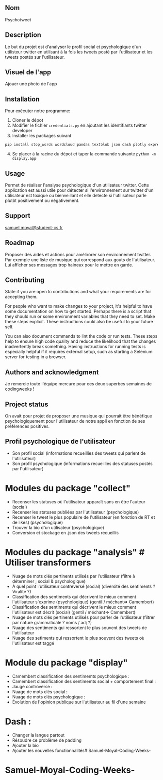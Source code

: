 ## Nom
Psychotweet

## Description
Le but du projet est d'analyser le profil social et psychologique d'un utilisteur twitter en utilisant à la fois les tweets posté par l'utilisateur et les tweets postés sur l'utilisateur.

## Visuel de l'app
Ajouer une photo de l'app

## Installation
Pour exécuter notre programme:
1. Cloner le dépot
2. Modifier le fichier `credentials.py` en ajoutant les identifiants twitter developer
3. Installer les packages suivant
```bash
pip install stop_words wordcloud pandas textblob json dash plotly express graph objects
```
4. Se placer à la racine du dépot et taper la commande suivante `python -m display.app`

## Usage
Permet de réaliser l'analyse psychologique d'un utilisateur twitter. Cette application est aussi utile pour détecter si l'environnement sur twitter d'un utilisateur est toxique ou bienveillant et elle detecte si l'utilisateur parle plutôt positivement ou négativement.

## Support
samuel.moyal@student-cs.fr

## Roadmap
Proposer des aides et actions pour amélirorer son environnement twitter. Par exemple une liste de musique qui correspond aux gouts de l'utilisateur. Lui afficher ses messages trop haineux pour le mettre en garde.

## Contributing
State if you are open to contributions and what your requirements are for accepting them.

For people who want to make changes to your project, it's helpful to have some documentation on how to get started. Perhaps there is a script that they should run or some environment variables that they need to set. Make these steps explicit. These instructions could also be useful to your future self.

You can also document commands to lint the code or run tests. These steps help to ensure high code quality and reduce the likelihood that the changes inadvertently break something. Having instructions for running tests is especially helpful if it requires external setup, such as starting a Selenium server for testing in a browser.

## Authors and acknowledgment
Je remercie toute l'équipe mercure pour ces deux superbes semaines de codingweeks !


## Project status
On avait pour projet de proposer une musique qui pourrait être bénéfique psychologiquement pour l'utilisateur de notre appli en fonction de ses préférences positives. 

## Profil psychologique de l'utilisateur

+ Son profil social (informations recueillies des tweets qui parlent de l'utilisateur)
+ Son profil psychologique (informations recueillies des statuses postés par l'utilisateur)

# Modules du package "collect"
+ Recenser les statuses où l'utilisateur apparaît sans en être l'auteur (social) 
+ Recenser les statuses publiées par l'utilisateur (psychologique) 
+ Recenser le tweet le plus populaire de l'utilisateur (en fonction de RT et de likes) (psychologique) 
+ Trouver la bio d'un utilisateur (psychologique) 
+ Conversion et stockage en .json des tweets recueillis

# Modules du package "analysis"          # Utiliser transformers
+ Nuage de mots clés pertinents utilisés par l'utilisateur (filtre à déterminer ; social & psychologique) 
+ À quel point l'utilisateur contreversé (social) (diversité des sentiments ? Viralité ?) 
+ Classification des sentiments qui décrivent le mieux comment l'utilisateur s'exprime (psychologique) (gentil / méchant=> Camembert) 
+ Classification des sentiments qui décrivent le mieux comment l'utilisateur est décrit (social) (gentil / méchant=> Camembert) 
+ Nuage de mots clés pertinents utilisés pour parler de l'utilisateur (filtrer par nature grammaticale ? noms / adj ?) 
+ Nuage des sentiments qui ressortent le plus souvent des tweets de l'utilisateur 
+ Nuage des setiments qui ressortent le plus  souvent des tweets où l'utilisateur est taggé 

# Module du package "display"
+ Camembert classification des sentimemts psychologique :
+ Camembert classification des sentimemts social + comportement final :
+ Jauge controverse :
+ Nuage de mots clés social :
+ Nuage de mots clés psychologique :
+ Évolution de l'opinion publique sur l'utilisateur au fil d'une semaine 


# Dash :
+ Changer la langue partout
+ Résoudre ce problème de padding
+ Ajouter la bio
+ Ajouter les nouvelles fonctionnalités# Samuel-Moyal-Coding-Weeks-
# Samuel-Moyal-Coding-Weeks-
